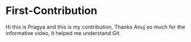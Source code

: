 # First-Contribution
Hi this is Pragya and this is my contribution, Thanks Anuj so much for the informative video, it helped me understand Git.
